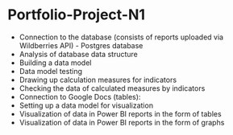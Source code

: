 # Portfolio-Project-N1
- Connection to the database (consists of reports uploaded via Wildberries API) - Postgres database
- Analysis of database data structure
- Building a data model
- Data model testing
- Drawing up calculation measures for indicators
- Checking the data of calculated measures by indicators
- Connection to Google Docs (tables):
- Setting up a data model for visualization
- Visualization of data in Power BI reports in the form of tables
- Visualization of data in Power BI reports in the form of graphs
